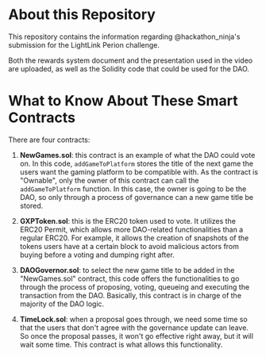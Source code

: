# About this Repository

This repository contains the information regarding @hackathon_ninja's submission for the LightLink Perion challenge.

Both the rewards system document and the presentation used in the video are uploaded, as well as the Solidity code that could be used for the DAO.

# What to Know About These Smart Contracts

There are four contracts:

1. **NewGames.sol**: this contract is an example of what the DAO could vote on. In this code, `addGameToPlatform` stores the title of the next game the users want the gaming platform to be compatible with. As the contract is "Ownable", only the owner of this contract can call the `addGameToPlatform` function. In this case, the owner is going to be the DAO, so only through a process of governance can a new game title be stored.

2. **GXPToken.sol**: this is the ERC20 token used to vote. It utilizes the ERC20 Permit, which allows more DAO-related functionalities than a regular ERC20. For example, it allows the creation of snapshots of the tokens users have at a certain block to avoid malicious actors from buying before a voting and dumping right after.

3. **DAOGovernor.sol**: to select the new game title to be added in the "NewGames.sol" contract, this code offers the functionalities to go through the process of proposing, voting, queueing and executing the transaction from the DAO. Basically, this contract is in charge of the majority of the DAO logic.

4. **TimeLock.sol**: when a proposal goes through, we need some time so that the users that don't agree with the governance update can leave. So once the proposal passes, it won't go effective right away, but it will wait some time. This contract is what allows this functionality.

